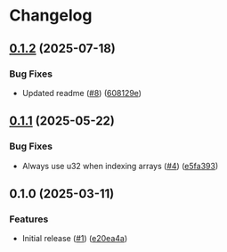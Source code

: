 # Changelog

## [0.1.2](https://github.com/noir-lang/poseidon/compare/v0.1.1...v0.1.2) (2025-07-18)


### Bug Fixes

* Updated readme ([#8](https://github.com/noir-lang/poseidon/issues/8)) ([608129e](https://github.com/noir-lang/poseidon/commit/608129e3c9e35e8ce99f483a28f16c54fc568147))

## [0.1.1](https://github.com/noir-lang/poseidon/compare/v0.1.0...v0.1.1) (2025-05-22)


### Bug Fixes

* Always use u32 when indexing arrays ([#4](https://github.com/noir-lang/poseidon/issues/4)) ([e5fa393](https://github.com/noir-lang/poseidon/commit/e5fa3937f707046f28799243630c9011b08e29d4))

## 0.1.0 (2025-03-11)


### Features

* Initial release ([#1](https://github.com/noir-lang/poseidon/issues/1)) ([e20ea4a](https://github.com/noir-lang/poseidon/commit/e20ea4a7ccd8634a281c09244890b086182611b9))
